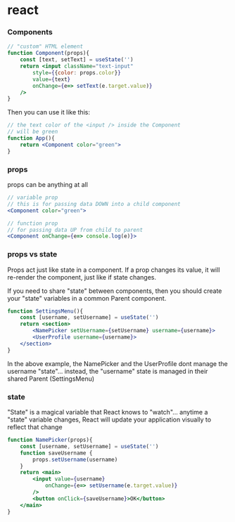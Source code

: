 # react

### Components

```jsx
// "custom" HTML element
function Component(props){
    const [text, setText] = useState('')
    return <input className="text-input"
        style={{color: props.color}}
        value={text}
        onChange={e=> setText(e.target.value)}
    />
}
```

Then you can use it like this:
```jsx
// the text color of the <input /> inside the Component
// will be green
function App(){
    return <Component color="green">
}
```

### props

props can be anything at all

```jsx
// variable prop
// this is for passing data DOWN into a child component
<Component color="green">
```

```jsx
// function prop
// for passing data UP from child to parent
<Component onChange={e=> console.log(e)}>
```

### props vs state

Props act just like state in a component. If a prop changes its value, it will re-render the component, just like if state changes.

If you need to share "state" between components, then you should create your "state" variables in a common Parent component.

```jsx
function SettingsMenu(){
    const [username, setUsername] = useState('')
    return <section>
        <NamePicker setUsername={setUsername} username={username}>
        <UserProfile username={username}>
    </section>
}
```

In the above example, the NamePicker and the UserProfile dont manage the username "state"... instead, the "username" state is managed in their shared Parent (SettingsMenu) 

### state

"State" is a magical variable that React knows to "watch"... anytime a "state" variable changes, React will update your application visually to reflect that change

```jsx
function NamePicker(props){
    const [username, setUsername] = useState('')
    function saveUsername {
        props.setUsername(username)
    }
    return <main>
        <input value={username}
            onChange={e=> setUsername(e.target.value)}
        />
        <button onClick={saveUsername}>OK</button>
    </main>
}
```
